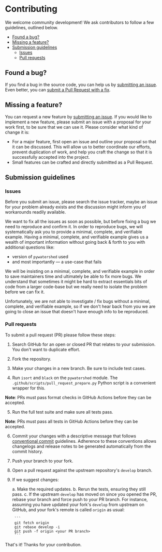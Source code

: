 # Contributing

We welcome community development! We ask  contributors to follow a few guidelines, outlined below.

<!-- START doctoc generated TOC please keep comment here to allow auto update -->
<!-- DON'T EDIT THIS SECTION, INSTEAD RE-RUN doctoc TO UPDATE -->

- [Found a bug?](#found-a-bug)
- [Missing a feature?](#missing-a-feature)
- [Submission guidelines](#submission-guidelines)
  - [Issues](#issues)
  - [Pull requests](#pull-requests)

<!-- END doctoc generated TOC please keep comment here to allow auto update -->

## Found a bug?

If you find a bug in the source code, you can help us by [submitting an issue](https://github.com/modflowpy/flopy/blob/develop/CONTRIBUTING.md#submit-issue). Even better, you can [submit a Pull Request with a fix](https://github.com/modflowpy/flopy/blob/develop/CONTRIBUTING.md#submit-pr).

## Missing a feature?

You can request a new feature by [submitting an issue](https://github.com/modflowpy/flopy/blob/develop/CONTRIBUTING.md#submit-issue). If you would like to implement a new feature, please submit an issue with a proposal for your work first, to be sure that we can use it. Please consider what kind of change it is:

- For a major feature, first open an issue and outline your proposal so that it can be discussed. This will allow us to better coordinate our efforts, prevent duplication of work, and help you craft the change so that it is successfully accepted into the project.
- Small features can be crafted and directly submitted as a Pull Request.

## Submission guidelines

### Issues

Before you submit an issue, please search the issue tracker, maybe an issue for your problem already exists and the discussion might inform you of workarounds readily available.

We want to fix all the issues as soon as possible, but before fixing a bug we need to reproduce and confirm it. In order to reproduce bugs, we will systematically ask you to provide a minimal, complete, and verifiable example. Having a minimal, complete, and verifiable example gives us a wealth of important information without going back & forth to you with additional questions like:

- version of `pywatershed` used
- and most importantly &mdash; a use-case that fails

We will be insisting on a minimal, complete, and verifiable example in order to save maintainers time and ultimately be able to fix more bugs. We understand that sometimes it might be hard to extract essentials bits of code from a larger code-base but we really need to isolate the problem before we can fix it.

Unfortunately, we are not able to investigate / fix bugs without a minimal, complete, and verifiable example, so if we don't hear back from you we are going to close an issue that doesn't have enough info to be reproduced.

### Pull requests

To submit a pull request (PR) please follow these steps:

1. Search GitHub for an open or closed PR that relates to your submission. You don't want to duplicate effort.

2. Fork the repository.

3. Make your changes in a new branch. Be sure to include test cases.

4. Run `isort` and `black` on the `pywatershed` module. The `.github/scripts/pull_request_prepare.py` Python script is a convenient wrapper for this.

**Note**:  PRs must pass format checks in GitHub Actions before they can be accepted.

5. Run the full test suite and make sure all tests pass.

**Note**: PRs must pass all tests in GitHub Actions before they can be accepted.

6. Commit your changes with a descriptive message that follows [conventional commit](https://github.com/modflowpy/flopy/blob/develop/CONTRIBUTING.md#commit) guidelines. Adherence to these conventions allows changelogs and release notes to be generated automatically from the commit history.

7. Push your branch to your fork.

8. Open a pull request against the upstream repository's `develop` branch.

9. If we suggest changes:

    a. Make the required updates.
    b. Rerun the tests, ensuring they still pass.
    c. If the upstream `develop` has moved on since you opened the PR, rebase your branch and force push to your PR branch. For instance, assuming you have updated your fork's `develop` from upstream on GitHub, and your fork's remote is called `origin` as usual:
    
        ```
        git fetch origin
        git rebase develop -i
        git push -f origin <your PR branch>
        ```

That's it! Thanks for your contribution.
